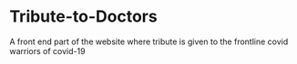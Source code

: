# Tribute-to-Doctors
A front end part of the website where tribute is given to the frontline covid warriors of covid-19
